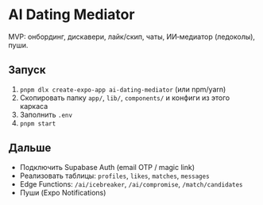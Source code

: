 # AI Dating Mediator

MVP: онбординг, дискавери, лайк/скип, чаты, ИИ‑медиатор (ледоколы), пуши.

## Запуск
1. `pnpm dlx create-expo-app ai-dating-mediator` (или npm/yarn)
2. Скопировать папку `app/`, `lib/`, `components/` и конфиги из этого каркаса
3. Заполнить `.env`
4. `pnpm start`

## Дальше
- Подключить Supabase Auth (email OTP / magic link)
- Реализовать таблицы: `profiles`, `likes`, `matches`, `messages`
- Edge Functions: `/ai/icebreaker`, `/ai/compromise`, `/match/candidates`
- Пуши (Expo Notifications)
